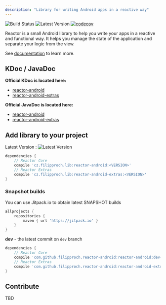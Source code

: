 ```yaml
---
description: "Library for writing Android apps in a reactive way"
---
```


![Build Status](https://circleci.com/gh/filipproch/reactor-android/tree/master.svg?style=shield)
![Latest Version](https://api.bintray.com/packages/filipproch/maven/reactor-android/images/download.svg)
[![codecov](https://codecov.io/gh/filipproch/reactor-android/branch/master/graph/badge.svg)](https://codecov.io/gh/filipproch/reactor-android)

Reactor is a small Android library to help you write your apps in a reactive and functional way. It helps you manage
 the state of the application and separate your logic from the view.

See [documentation](/docs.html) to learn more.

## KDoc / JavaDoc

__Official KDoc is located here:__
 - [reactor-android](https://reactor-android.firebaseapp.com/kdoc/library/)
 - [reactor-android-extras](https://reactor-android.firebaseapp.com/kdoc/library-extras/)

__Official JavaDoc is located here:__
 - [reactor-android](https://reactor-android.firebaseapp.com/javadoc/library/)
 - [reactor-android-extras](https://reactor-android.firebaseapp.com/javadoc/library-extras/)

## Add library to your project

Latest Version : ![Latest Version](https://api.bintray.com/packages/filipproch/maven/reactor-android/images/download.svg)

```groovy
dependencies {
    // Reactor Core
    compile 'cz.filipproch.lib:reactor-android:<VERSION>'
    // Reactor Extras
    compile 'cz.filipproch.lib:reactor-android-extras:<VERSION>'
}
```

### Snapshot builds

You can use Jitpack.io to obtain latest SNAPSHOT builds

```groovy
allprojects {
    repositories {
        maven { url 'https://jitpack.io' }
    }
}
```

**dev** - the latest commit on `dev` branch

```groovy
dependencies {
    // Reactor Core
    compile 'com.github.filipproch.reactor-android:reactor-android:dev-SNAPSHOT'
    // Reactor Extras
    compile 'com.github.filipproch.reactor-android:reactor-android-extras:dev-SNAPSHOT'
}
```

## Contribute

TBD